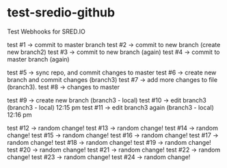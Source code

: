 # test-sredio-github
Test Webhooks for SRED.IO

test #1 -> commit to master branch
test #2 -> commit to new branch (create new branch2)
test #3 -> commit to new branch (again)
test #4 -> commit to master branch (again)

test #5 -> sync repo, and commit changes to master
test #6 -> create new branch and commit changes (branch3)
test #7 -> add more changes to file (branch3).
test #8 -> changes to master

test #9 -> create new branch (branch3 - local)
test #10 -> edit branch3 (branch3 - local) 12:15 pm
test #11 -> edit branch3 again (branch3 - local) 12:16 pm

test #12 -> random change!
test #13 -> random change!
test #14 -> random change!
test #15 -> random change!
test #16 -> random change!
test #17 -> random change!
test #18 -> random change!
test #19 -> random change!
test #20 -> random change!
test #21 -> random change!
test #22 -> random change!
test #23 -> random change!
test #24 -> random change!
